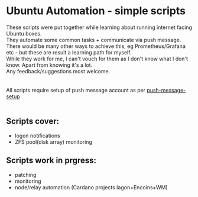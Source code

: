 # Ubuntu Automation - simple scripts<br>
These scripts were put together while learning about running internet facing Ubuntu boxes.<br>
They automate some common tasks + communicate via push message.<br>
There would be many other ways to achieve this, eg Prometheus/Grafana etc - but these are result a learning path for myself.<br>
While they work for me, I can't vouch for them as I don't know what I don't know. Apart from knowing it's a lot.<br>
Any feedback/suggestions most welcome.<br><br>
<br>
All scripts require setup of push message account as per [push-message-setup](https://github.com/bnchk/UbuntuAutomation/tree/main/push-message-setup) <br>
<br>
## Scripts cover:<br>
* logon notifications<br>
* ZFS pool(disk array) monitoring
## Scripts work in prgress:<br>
* patching<br>
* monitoring<br>
* node/relay automation (Cardano projects Iagon+Encoins+WM)<br>
<br>
